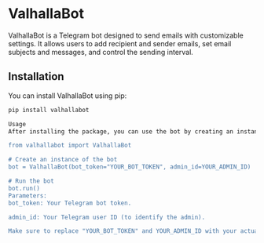 # ValhallaBot

ValhallaBot is a Telegram bot designed to send emails with customizable settings. It allows users to add recipient and sender emails, set email subjects and messages, and control the sending interval.

## Installation

You can install ValhallaBot using pip:

```bash
pip install valhallabot

Usage
After installing the package, you can use the bot by creating an instance of ValhallaBot and running it. Here's an example:

from valhallabot import ValhallaBot

# Create an instance of the bot
bot = ValhallaBot(bot_token="YOUR_BOT_TOKEN", admin_id=YOUR_ADMIN_ID)

# Run the bot
bot.run()
Parameters:
bot_token: Your Telegram bot token.

admin_id: Your Telegram user ID (to identify the admin).

Make sure to replace "YOUR_BOT_TOKEN" and YOUR_ADMIN_ID with your actual bot token and admin ID.